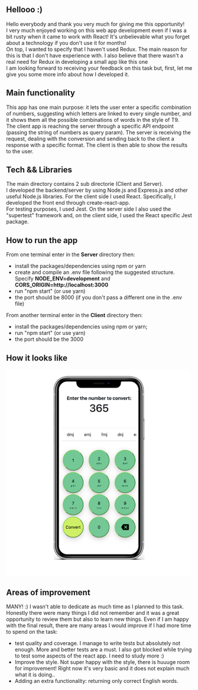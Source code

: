 ## Hellooo :) 
Hello everybody and thank you very much for giving me this opportunity! <br>
I very much enjoyed working on this web app development even if I was a bit rusty when it came to work with React! It's unbelievable what you forget about a technology if you don't use it for months!<br>
On top, I wanted to specify that I haven't used Redux. The main reason for this is that I don't have experience with. I also believe that there wasn't a real need for Redux in developing a small app like this one <br>
I am looking forward to receiving your feedback on this task but, first, let me give you some more info about how I developed it.

## Main functionality
This app has one main purpose: it lets the user enter a specific combination of numbers, suggesting which letters are linked to every single number, and it shows them all the possible combinations of words in the style of T9. <br>
The client app is reaching the server through a specific API endpoint (passing the string of numbers as query param). The server is receiving the request, dealing with the conversion and sending back to the client a response with a specific format. The client is then able to show the results to the user.

## Tech && Libraries
The main directory contains 2 sub directorie (Client and Server). <br>
I developed the backend/server by using Node.js and Express.js and other useful Node.js libraries. For the client side I used React. Specifically, I developed the front end through create-react-app.<br>
For testing purposes, I used Jest. On the server side I also used the "supertest" framework and, on the client side, I used the React specific Jest package.

## How to run the app
From one terminal enter in the **Server** directory then:  
- install the packages/dependencies using npm or yarn
- create and compile an .env file following the suggested structure. Specify **NODE_ENV=development** and **CORS_ORIGIN=http://localhost:3000**
- run "npm start" (or use yarn)
- the port should be 8000 (if you don't pass a different one in the .env file)

From another terminal enter in the **Client** directory then:
- install the packages/dependencies using npm or yarn;
-  run "npm start" (or use yarn)
-  the port should be the 3000

## How it looks like
<img src="https://github.com/BeneArinci/number_to_words_list_converter/blob/master/images/app.png" width="500" height="auto">

## Areas of improvement

MANY! :) 
I wasn't able to dedicate as much time as I planned to this task. Honestly there were many things I did not remember and it was a great opportunity to review them but also to learn new things. Even if I am happy with the final result, there are many areas I would improve if I had more time to spend on the task:
- test quality and coverage. I manage to write tests but absolutely not enough. More and better tests are a must. I also got blocked while trying to test some aspects of the react app. I need to study more :) 
- Improve the style. Not super happy with the style, there is huuuge room for improvement! Right now it's very basic and it does not explain much what it is doing..
- Adding an extra functionality: returning only correct English words.

